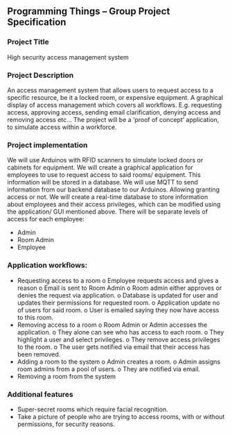 ## Programming Things – Group Project Specification

### Project Title
High security access management system
### Project Description
An access management system that allows users to request access to a specific resource, be it a locked room, or expensive equipment. A graphical display of access management which covers all workflows. E.g. requesting access, approving access, sending email clarification, denying access and removing access etc… The project will be a ‘proof of concept’ application, to simulate access within a workforce. 
### Project implementation
We will use Arduinos with RFID scanners to simulate locked doors or cabinets for equipment.
We will create a graphical application for employees to use to request access to said rooms/ equipment. This information will be stored in a database.
We will use MQTT to send information from our backend database to our Arduinos. Allowing granting access or not.
We will create a real-time database to store information about employees and their access privileges, which can be modified using the application/ GUI mentioned above.
There will be separate levels of access for each employee:
-	Admin
-	Room Admin
-	Employee

### Application workflows:
-	Requesting access to a room
o	Employee requests access and gives a reason
o	Email is sent to Room Admin
o	Room admin either approves or denies the request via application.
o	Database is updated for user and updates their permissions for requested room.
o	Application update no of users for said room.
o	User is emailed saying they now have access to this room.
-	Removing access to a room
o	Room Admin or Admin accesses the application.
o	They alone can see who has access to each room.
o	They highlight a user and select privileges.
o	They remove access privileges to the room.
o	The user gets notified via email that their access has been removed.
-	Adding a room to the system
o	Admin creates a room.
o	Admin assigns room admins from a pool of users.
o	They are notified via email.
-	Removing a room from the system

### Additional features
-	Super-secret rooms which require facial recognition.
-	Take a picture of people who are trying to access rooms, with or without permissions, for security reasons.

